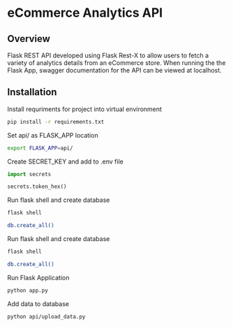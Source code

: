 eCommerce Analytics API
===

## Overview

Flask REST API developed using Flask Rest-X to allow users to fetch a variety of analytics details from an eCommerce store.
When running the the Flask App, swagger documentation for the API can be viewed at localhost.


## Installation

Install requriments for project into virtual environment
```bash
pip install -r requirements.txt
```

Set api/ as FLASK_APP location
```bash
export FLASK_APP=api/
```

Create SECRET_KEY and add to .env file
```python
import secrets

secrets.token_hex()
```

Run flask shell and create database
```bash
flask shell

db.create_all()
```

Run flask shell and create database
```bash
flask shell

db.create_all()
```

Run Flask Application
```bash
python app.py
```

Add data to database
```bash
python api/upload_data.py
```







